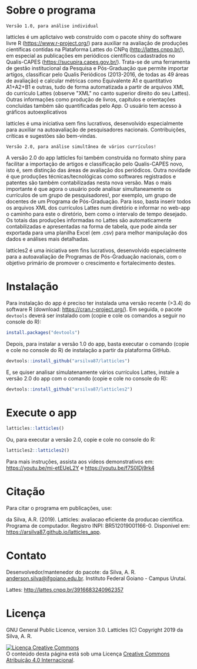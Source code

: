 # Sobre o programa

`Versão 1.0, para análise individual`

latticles é um aplictaivo web construído com o pacote shiny do software livre R (<https://www.r-project.org/>) para auxiliar na avaliação de produções científicas contidas na Plataforma Lattes do CNPq (<http://lattes.cnpq.br/>), em especial as publicações em periódicos científicos cadastrados no Qualis-CAPES (<https://sucupira.capes.gov.br/>). Trata-se de uma ferramenta de gestão institucional da Pesquisa e Pós-Graduação que permite importar artigos, classificar pelo Qualis Periódicos (2013-2016, de todas as 49 áreas de avaliação) e calcular métricas como Equivalente A1 e quantitativo A1+A2+B1 e outras, tudo de forma automatizada a partir de arquivos XML do currículo Lattes (observe "XML" no canto superior direito do seu Lattes). Outras informações como produção de livros, capítulos e orientações concluídas também são quantificadas pelo App. O usuário tem acesso à gráficos autoexplicativos 

latticles é uma iniciativa sem fins lucrativos, desenvolvido especialmente para auxiliar na autoavaliação de pesquisadores nacionais. Contribuições, críticas e sugestões são bem-vindas.

`Versão 2.0, para análise simultânea de vários currículos!`

A versão 2.0 do app latticles foi também construída no formato shiny para facilitar a importação de artigos e classificação pelo Qualis-CAPES novo, isto é, sem distinção das áreas de avaliação dos periódicos. Outra novidade é que produções técnicas/tecnológicas como softwares registrados e patentes são também contabilizadas nesta nova versão. Mas o mais importante é que agora o usuário pode analisar simultaneamente os currículos de um grupo de pesquisadores!, por exemplo, um grupo de docentes de um Programa de Pós-Graduação. Para isso, basta inserir todos os arquivos XML dos currículos Lattes num diretório e informar no web-app o caminho para este o diretório, bem como o intervalo de tempo desejado. Os totais das produções informadas no Lattes são automaticamente contabilizadas e apresentadas na forma de tabela, que pode ainda ser exportada para uma planilha Excel (em .csv) para melhor manipulação dos dados e análises mais detalhadas.

latticles2 é uma iniciativa sem fins lucrativos, desenvolvido especialmente para a autoavaliação de Programas de Pós-Graduação nacionais, com o objetivo primário de promover o crescimento e fortalecimento destes.

# Instalação
Para instalação do app é preciso ter instalada uma versão recente (>3.4) do software R (download: <https://cran.r-project.org/>). Em seguida, o pacote `devtools` deverá ser instalado com (copie e cole os comandos a seguir no console do R):

```r
install.packages("devtools")
```

Depois, para instalar a versão 1.0 do app, basta executar o comando (copie e cole no console do R) de instalação a partir da plataforma GitHub.
```r
devtools::install_github("arsilva87/latticles")
```

E, se quiser analisar simulatenamente vários currículos Lattes, instale a versão 2.0 do app com o comando (copie e cole no console do R):
```r
devtools::install_github("arsilva87/latticles2")
```

# Execute o app
```r
latticles::latticles()
```
Ou, para executar a versão 2.0, copie e cole no console do R:
```r
latticles2::latticles2()
```

Para mais instruções, assista aos vídeos demonstrativos em: <https://youtu.be/mi-etEUeL2Y> e <https://youtu.be/f7S0IDj9rk4>

# Citação
Para citar o programa em publicações, use:

da Silva, A.R. (2019). Latticles: avaliacao eficiente da producao cientifica. Programa de computador. Registro INPI: BR512019001166-0. Disponível em: <https://arsilva87.github.io/latticles_app>.

# Contato
Desenvolvedor/mantenedor do pacote: da Silva, A. R. <anderson.silva@ifgoiano.edu.br>.
Instituto Federal Goiano - Campus Urutaí.

Lattes: <http://lattes.cnpq.br/3916683240962357>

# Licença
GNU General Public Licence, version 3.0.
Latticles (C) Copyright 2019 da Silva, A. R.



<a rel="license" href="http://creativecommons.org/licenses/by/4.0/"><img alt="Licença Creative Commons" style="border-width:0" src="https://i.creativecommons.org/l/by/4.0/88x31.png" /></a><br />O conteúdo desta página está sob uma Licença <a rel="license" href="http://creativecommons.org/licenses/by/4.0/">Creative Commons Atribuição 4.0 Internacional</a>.
